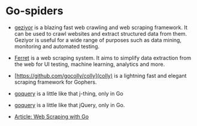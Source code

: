 # Go-spiders

* [geziyor](https://github.com/geziyor/geziyor) is a blazing fast web crawling and web scraping framework. It can be used to crawl websites and extract structured data from them. Geziyor is useful for a wide range of purposes such as data mining, monitoring and automated testing.

* [Ferret](https://github.com/MontFerret/ferret) is a web scraping system. It aims to simplify data extraction from the web for UI testing, machine learning, analytics and more.

* [https://github.com/gocolly/colly](colly) is a lightning fast and elegant scraping framework for Gophers.

* [goquery]() is a little like that j-thing, only in Go

* [goquery](https://github.com/PuerkitoBio/goquery) is a little like that jQuery, only in Go.

* [Article: Web Scraping with Go](https://www.devdungeon.com/content/web-scraping-go)
